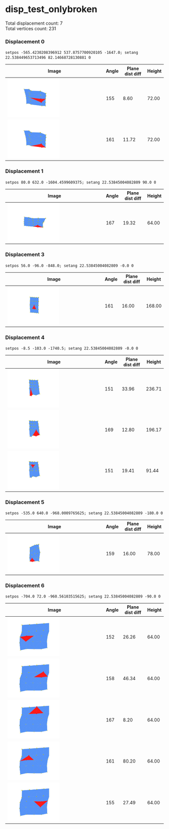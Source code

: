 <style>img{width:55%;height:auto}</style>

# disp_test_onlybroken

Total displacement count: 7 \
Total vertices count: 231
### Displacement 0
```
setpos -565.4230208396912 537.8757700920105 -1647.0; setang 22.538449653713496 82.14668728130881 0
```
|Image|Angle|Plane dist diff|Height|
|---|---|---|---|
|![](images/disp_test_onlybroken/59k5n0owyy.jpg)|155|8.60|72.00|
|![](images/disp_test_onlybroken/12tpl0kx84.jpg)|161|11.72|72.00|
### Displacement 1
```
setpos 80.0 632.0 -1604.4599609375; setang 22.53845004082809 90.0 0
```
|Image|Angle|Plane dist diff|Height|
|---|---|---|---|
|![](images/disp_test_onlybroken/3zdcdm18he.jpg)|167|19.32|64.00|
### Displacement 3
```
setpos 56.0 -96.0 -848.0; setang 22.53845004082809 -0.0 0
```
|Image|Angle|Plane dist diff|Height|
|---|---|---|---|
|![](images/disp_test_onlybroken/u09ao9l3no.jpg)|161|16.00|168.00|
### Displacement 4
```
setpos -8.5 -103.0 -1740.5; setang 22.53845004082809 -0.0 0
```
|Image|Angle|Plane dist diff|Height|
|---|---|---|---|
|![](images/disp_test_onlybroken/xwak9rrxs5.jpg)|151|33.96|236.71|
|![](images/disp_test_onlybroken/ebsb4f4k8q.jpg)|169|12.80|196.17|
|![](images/disp_test_onlybroken/stt8wiqo31.jpg)|151|19.41|91.44|
### Displacement 5
```
setpos -535.0 640.0 -968.0009765625; setang 22.53845004082809 -180.0 0
```
|Image|Angle|Plane dist diff|Height|
|---|---|---|---|
|![](images/disp_test_onlybroken/l4a7wbuevn.jpg)|159|16.00|78.00|
### Displacement 6
```
setpos -704.0 72.0 -960.56103515625; setang 22.53845004082809 -90.0 0
```
|Image|Angle|Plane dist diff|Height|
|---|---|---|---|
|![](images/disp_test_onlybroken/86t5o8g2ju.jpg)|152|26.26|64.00|
|![](images/disp_test_onlybroken/035h2tozk9.jpg)|158|46.34|64.00|
|![](images/disp_test_onlybroken/6kzw5fys0o.jpg)|167|8.20|64.00|
|![](images/disp_test_onlybroken/5pdsp1hq82.jpg)|161|80.20|64.00|
|![](images/disp_test_onlybroken/v5ehiyy7gv.jpg)|155|27.49|64.00|
